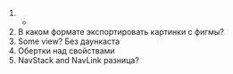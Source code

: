 1) -
2) В каком формате экспортировать картинки с фигмы? 
5) Some view? Без даункаста
6) Обертки над свойствами 
7) NavStack and NavLink разница? 

